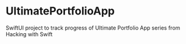 # UltimatePortfolioApp
SwiftUI project to track progress of Ultimate Portfolio App series from Hacking with Swift
